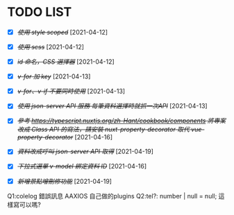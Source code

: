 # TODO LIST

- [X] ~~*使用 style scoped*~~ [2021-04-12]

- [X] ~~*使用 scss*~~ [2021-04-12]

- [X] ~~*id 命名，CSS 選擇器*~~ [2021-04-12]

- [X] ~~*v-for 加 key*~~ [2021-04-13]

- [X] ~~*v-for、v-if 不要同時使用*~~ [2021-04-13]

- [X] ~~*使用 json-server API 服務 每筆資料選擇時就抓一次API*~~ [2021-04-13]

- [X] ~~*參考 https://typescript.nuxtjs.org/zh-Hant/cookbook/components 將專案改成 Class API 的寫法，請安裝 nuxt-property-decorator 取代 vue-property-decorator*~~ [2021-04-16]

- [X] ~~*資料改成呼叫 json-server API 取得*~~ [2021-04-19]

- [X] ~~*下拉式選單 v-model 綁定資料 ID*~~ [2021-04-16]


- [X] ~~*新增景點增刪修功能*~~ [2021-04-19]




Q1:colelog 錯誤訊息 AAXIOS 自己做的plugins
Q2:tel?: number | null = null; 這樣寫可以嗎?

